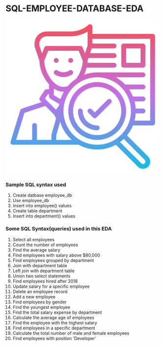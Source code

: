 # SQL-EMPLOYEE-DATABASE-EDA
![employee](Employee.png)











### Sample SQL syntax used
1. Create datbase employee_db
2. Use employee_db
3. Insert into employee() values
4. Create table department
5. Insert into department() values

### Some SQL Syntax(queries) used in this EDA
1. Select all employees
2. Count the number of employees
3. Find the average salary
4. FInd employees with salary above $80,000
5. Find employees grouped by department
6. Join with department table
7. Left join with department table
8. Union two select statements
9. Find employees hired after 2018
10. Update salary for a specific employee
11. Delete an employee record
12. Add a new employee
13. Find employees by gender
14. Find the youngest employee
15. Find the total salary expense by department
16. Calculate the average age of employees
17. Find the employee with the highest salary
18. Find employees in a specific department
19. Calculate the total number of male and female employees
20. Find employees with position 'Developer'

